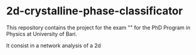 # 2d-crystalline-phase-classificator

This repository contains the project for the exam "" for the PhD Program in Physics at University of Bari.

It consist in a network analysis of a 2d 
